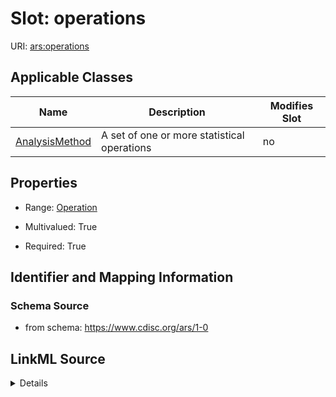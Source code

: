 # Slot: operations

URI: [ars:operations](https://www.cdisc.org/ars/1-0/operations)



<!-- no inheritance hierarchy -->




## Applicable Classes

| Name | Description | Modifies Slot |
| --- | --- | --- |
[AnalysisMethod](AnalysisMethod.md) | A set of one or more statistical operations |  no  |







## Properties

* Range: [Operation](Operation.md)

* Multivalued: True

* Required: True





## Identifier and Mapping Information







### Schema Source


* from schema: https://www.cdisc.org/ars/1-0




## LinkML Source

<details>
```yaml
name: operations
from_schema: https://www.cdisc.org/ars/1-0
rank: 1000
multivalued: true
alias: operations
domain_of:
- AnalysisMethod
range: Operation
required: true
inlined: true
inlined_as_list: true

```
</details>